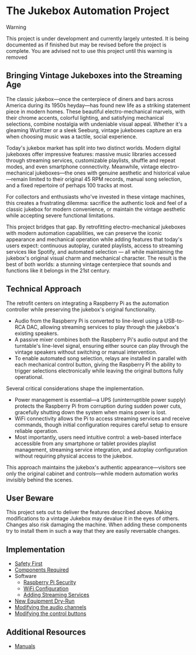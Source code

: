 # The Jukebox Automation Project

> [!WARNING]
> This project is under development and currently largely untested.
> It is being documented as if finished but may be revised before the project is complete.
> You are advised not to use this project until this warning is removed

## Bringing Vintage Jukeboxes into the Streaming Age

The classic jukebox—once the centerpiece of diners and bars across America during its 1950s heyday—has found new life as a striking statement piece in modern homes. These beautiful electro-mechanical marvels, with their chrome accents, colorful lighting, and satisfying mechanical selections, combine nostalgia with undeniable visual appeal. Whether it's a gleaming Wurlitzer or a sleek Seeburg, vintage jukeboxes capture an era when choosing music was a tactile, social experience.

Today's jukebox market has split into two distinct worlds. Modern digital jukeboxes offer impressive features: massive music libraries accessed through streaming services, customizable playlists, shuffle and repeat modes, and even smartphone connectivity. Meanwhile, vintage electro-mechanical jukeboxes—the ones with genuine aesthetic and historical value—remain limited to their original 45 RPM records, manual song selection, and a fixed repertoire of perhaps 100 tracks at most.

For collectors and enthusiasts who've invested in these vintage machines, this creates a frustrating dilemma: sacrifice the authentic look and feel of a classic jukebox for modern convenience, or maintain the vintage aesthetic while accepting severe functional limitations.

This project bridges that gap. By retrofitting electro-mechanical jukeboxes with modern automation capabilities, we can preserve the iconic appearance and mechanical operation while adding features that today's users expect: continuous autoplay, curated playlists, access to streaming services like Spotify, and automated selection — all while maintaining the jukebox's original visual charm and mechanical character. The result is the best of both worlds: a stunning vintage centerpiece that sounds and functions like it belongs in the 21st century.

## Technical Approach 

The retrofit centers on integrating a Raspberry Pi as the automation controller while preserving the jukebox's original functionality. 

* Audio from the Raspberry Pi is converted to line-level using a USB-to-RCA DAC, allowing streaming services to play through the jukebox's existing speakers. 
* A passive mixer combines both the Raspberry Pi's audio output and the turntable's line-level signal, ensuring either source can play through the vintage speakers without switching or manual intervention.
* To enable automated song selection, relays are installed in parallel with each mechanical control button, giving the Raspberry Pi the ability to trigger selections electronically while leaving the original buttons fully operational. 

Several critical considerations shape the implementation.

* Power management is essential—a UPS (uninterruptible power supply) protects the Raspberry Pi from corruption during sudden power cuts, gracefully shutting down the system when mains power is lost. 
* WiFi connectivity allows the Pi to access streaming services and receive commands, though initial configuration requires careful setup to ensure reliable operation.
* Most importantly, users need intuitive control: a web-based interface accessible from any smartphone or tablet provides playlist management, streaming service integration, and autoplay configuration without requiring physical access to the jukebox.

This approach maintains the jukebox's authentic appearance—visitors see only the original cabinet and controls—while modern automation works invisibly behind the scenes.

## User Beware

This project sets out to deliver the features described above. Making modifications to a vintage Jukebox may devalue it in the eyes of others. Changes also risk damaging the machine. When adding these components try to install them in such a way that they are easily reversable changes.

## Implementation

* [Safety First](/docs/safety.md)
* [Components Required](/docs/components.md)
* Software
  * [Raspberry Pi Security](/docs/decurity.md)
  * [WiFi Configuration](/docs/wifi-cfg.md)
  * [Adding Streaming Services](/docs/streaming.md)
* [New Equipment Dry-Run](/docs/dry-run.md)
* [Modifying the audio channels](/docs/audio-mods.md)
* [Modifying the control buttons](/docscontrol-mods.md)

## Additional Resources

* [Manuals](manuals)
